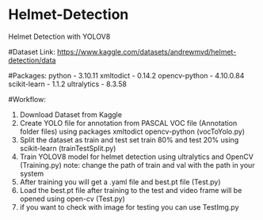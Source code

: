 # Helmet-Detection
Helmet Detection with YOLOV8

#Dataset Link: 
https://www.kaggle.com/datasets/andrewmvd/helmet-detection/data

#Packages:
	python - 3.10.11
	xmltodict - 0.14.2
	opencv-python -  4.10.0.84
	scikit-learn - 1.1.2
	ultralytics - 8.3.58

#Workflow:
1) Download Dataset from Kaggle
2) Create YOLO file for annotation from PASCAL VOC file (Annotation folder files) using packages xmltodict
	opencv-python (vocToYolo.py)
3) Split the dataset as train and test set train 80% and test 20% using scikit-learn (trainTestSplit.py)
4) Train YOLOV8 model for helmet detection using ultralytics and OpenCV (Training.py)
	note:
	change the path of train and val with the path in your system
5) After training you will get a .yaml file and best.pt file (Test.py)
6) Load the best.pt file after training to the test and video frame will be opened using open-cv (Test.py)
7) if you want to check with image for testing you can use TestImg.py
